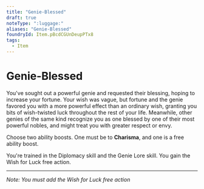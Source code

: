 ```yaml
---
title: "Genie-Blessed"
draft: true
noteType: ":luggage:"
aliases: "Genie-Blessed"
foundryId: Item.pBcdCGUnDeupPTx8
tags:
  - Item
---
```


# Genie-Blessed

You've sought out a powerful genie and requested their blessing, hoping to increase your fortune. Your wish was vague, but fortune and the genie favored you with a more powerful effect than an ordinary wish, granting you bits of wish-twisted luck throughout the rest of your life. Meanwhile, other genies of the same kind recognize you as one blessed by one of their most powerful nobles, and might treat you with greater respect or envy.

Choose two ability boosts. One must be to **Charisma**, and one is a free ability boost.

You're trained in the Diplomacy skill and the Genie Lore skill. You gain the Wish for Luck free action.

* * *

_Note: You must add the Wish for Luck free action_
